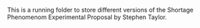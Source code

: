 This is a running folder to store different versions of the Shortage Phenomenom Experimental Proposal by Stephen Taylor.
